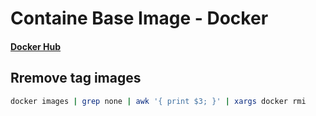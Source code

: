 # Containe Base Image - Docker

#### [Docker Hub](https://hub.docker.com/_/docker)

## Rremove <none> tag images
```sh
docker images | grep none | awk '{ print $3; }' | xargs docker rmi
```
